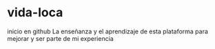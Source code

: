 # vida-loca
inicio en github
La enseñanza y el aprendizaje de esta plataforma para mejorar
 y ser parte de mi experiencia
